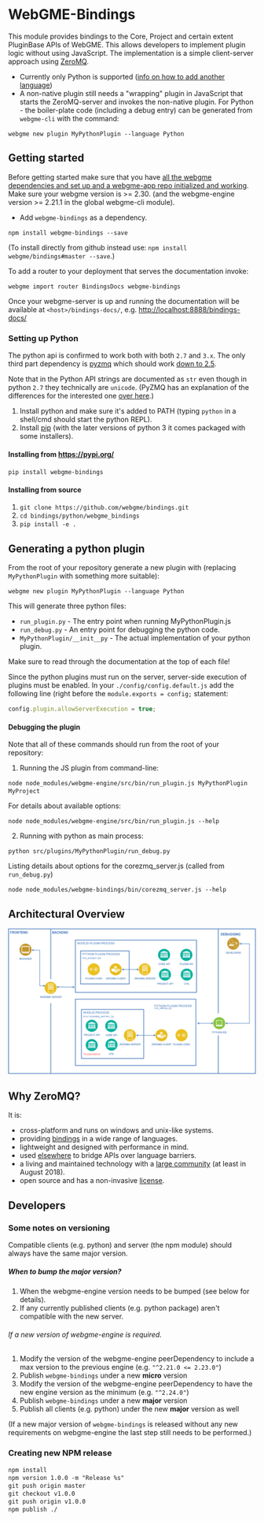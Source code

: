 

# WebGME-Bindings
This module provides bindings to the Core, Project and certain extent
PluginBase APIs of WebGME. This allows developers to implement plugin logic
without using JavaScript. The implementation is a simple client-server
approach using [ZeroMQ](http://zeromq.org/).

- Currently only Python is supported ([info on how to add another language](./srcripts/README.md))
- A non-native plugin still needs a "wrapping" plugin in JavaScript that starts the ZeroMQ-server
and invokes the non-native plugin. For Python - the boiler-plate code (including a debug entry) can be
generated from `webgme-cli` with the command:
```
webgme new plugin MyPythonPlugin --language Python
```


## Getting started
Before getting started make sure that you have [all the webgme dependencies and set
up and a webgme-app repo initialized and working](https://webgme.readthedocs.io/en/latest/getting_started/dependencies.html).
Make sure your webgme version is >= 2.30. (and the webgme-engine version >= 2.21.1 in the global webgme-cli module).

- Add `webgme-bindings` as a dependency.
```
npm install webgme-bindings --save
```

(To install directly from github instead use: `npm install webgme/bindings#master --save`.)

To add a router to your deployment that serves the documentation invoke:
```
webgme import router BindingsDocs webgme-bindings
```

Once your webgme-server is up and running the documentation will be available at `<host>/bindings-docs/`,
e.g. [http://localhost:8888/bindings-docs/](http://localhost:8888/bindings-docs/)

### Setting up Python
The python api is confirmed to work both with both `2.7` and `3.x`. The only third part dependency is
[pyzmq](https://github.com/zeromq/pyzmq) which should work [down to 2.5](https://pyzmq.readthedocs.io/en/latest/pyversions.html).

Note that in the Python API strings are documented as `str` even though in python `2.7` they technically are `unicode`.
(PyZMQ has an explanation of the differences for the interested one [over here](https://pyzmq.readthedocs.io/en/latest/unicode.html).)

1. Install python and make sure it's added to PATH (typing `python` in a shell/cmd should start the python REPL).
2. Install [pip](https://pypi.org/project/pip/) (with the later versions of python 3 it comes packaged with some installers).

#### Installing from https://pypi.org/

```pip install webgme-bindings```

#### Installing from source
1. ```git clone https://github.com/webgme/bindings.git```
2. `cd bindings/python/webgme_bindings`
3. `pip install -e .`


## Generating a python plugin
From the root of your repository generate a new plugin with (replacing `MyPythonPlugin` with something more suitable):
```
webgme new plugin MyPythonPlugin --language Python
```

This will generate three python files:
- `run_plugin.py` - The entry point when running MyPythonPlugin.js
- `run_debug.py` - An entry point for debugging the python code.
- `MyPythonPlugin/__init__py` - The actual implementation of your python plugin.

Make sure to read through the documentation at the top of each file!

Since the python plugins must run on the server, server-side execution of plugins must be enabled.
In your `./config/config.default.js` add the following line (right before the `module.exports = config;` statement:
```javascript
config.plugin.allowServerExecution = true;
```

#### Debugging the plugin
Note that all of these commands should run from the root of your repository:
1. Running the JS plugin from command-line:
```
node node_modules/webgme-engine/src/bin/run_plugin.js MyPythonPlugin MyProject
```
For details about available options:
```
node node_modules/webgme-engine/src/bin/run_plugin.js --help
```
2. Running with python as main process:
```
python src/plugins/MyPythonPlugin/run_debug.py
```
Listing details about options for the corezmq_server.js (called from `run_debug.py`)
```
node node_modules/webgme-bindings/bin/corezmq_server.js --help
```

## Architectural Overview
![Bindings](images/PythonBindings.png "Architectural overview")

## Why ZeroMQ?
It is:
- cross-platform and runs on windows and unix-like systems.
- providing [bindings](http://zeromq.org/bindings:_start) in a wide range of languages.
- lightweight and designed with performance in mind.
- used [elsewhere](http://www.zerorpc.io/) to bridge APIs over language barriers.
- a living and maintained technology with a [large community](https://github.com/zeromq) (at least in August 2018).
- open source and has a non-invasive [license](http://zeromq.org/area:licensing).


## Developers
### Some notes on versioning
Compatible clients (e.g. python) and server (the npm module) should always have the same major version.

##### When to bump the major version?
1. When the webgme-engine version needs to be bumped (see below for details).
2. If any currently published clients (e.g. python package) aren't compatible with the new server.

###### If a new version of webgme-engine is required.

1. Modify the version of the webgme-engine peerDependency to include a max version to the previous engine (e.g. `"^2.21.0 <= 2.23.0"`)
2. Publish `webgme-bindings` under a new **micro** version
3. Modify the version of the webgme-engine peerDependency to have the new engine version as the minimum (e.g. `"^2.24.0"`)
4. Publish `webgme-bindings` under a new **major** version
5. Publish all clients (e.g. python) under the new **major** version as well

(If a new major version of `webgme-bindings` is released without any new requirements on webgme-engine the last step still needs to be performed.)

### Creating new NPM release
 ```
 npm install
 npm version 1.0.0 -m "Release %s"
 git push origin master
 git checkout v1.0.0
 git push origin v1.0.0
 npm publish ./
 ```

